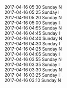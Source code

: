 2017-04-16 05:30 Sunday  N  
2017-04-16 05:25 Sunday  I  
2017-04-16 05:20 Sunday  N  
2017-04-16 05:00 Sunday  I  
2017-04-16 04:55 Sunday  N  
2017-04-16 04:45 Sunday  I  
2017-04-16 04:40 Sunday  N  
2017-04-16 04:30 Sunday  I  
2017-04-16 04:25 Sunday  N  
2017-04-16 04:05 Sunday  I  
2017-04-16 03:55 Sunday  N  
2017-04-16 03:35 Sunday  I  
2017-04-16 03:30 Sunday  N  
2017-04-16 03:25 Sunday  I  
2017-04-16 03:10 Sunday  N  
